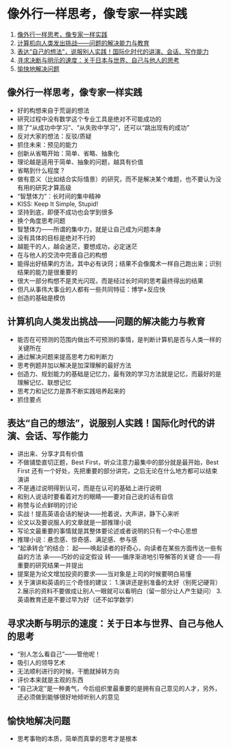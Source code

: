 # 像外行一样思考，像专家一样实践

1. [像外行一样思考，像专家一样实践](#orge8486de)
2. [计算机向人类发出挑战——问题的解决能力与教育](#org6f07137)
3. [表达“自己的想法”，说服别人实践！国际化时代的讲演、会话、写作能力](#org06e3f4d)
4. [寻求决断与明示的速度：关于日本与世界、自己与他人的思考](#org15456bb)
5. [愉快地解决问题](#org3391460)

## 像外行一样思考，像专家一样实践

- 好的构想来自于荒诞的想法
- 研究过程中没有数学这个专业工具是绝对不可能成功的
- 除了“从成功中学习”、“从失败中学习”，还可以“跳出现有的成功”
- 反对大家的想法：反驳/质疑
- 抓住未来：预见的能力
- 创新从省略开始：简单、省略、抽象化
- 理论越是适用于简单、抽象的问题，越具有价值
- 省略到什么程度？
- 做有意义（比如结合实际情景）的研究，而不是解决某个难题，也不要认为没有用的研究才算高级
- “智慧体力”：长时间的集中精神
- KISS: Keep It Simple, Stupid!
- 坚持到底，即便不成功也会学到很多
- 换个角度思考问题
- 智慧体力——所谓的集中力，就是让自己成为问题本身
- 没有具体的目标是绝对不行的
- 越能干的人，越会迷茫，要想成功，必定迷茫
- 在与他人的交流中完善自己的构想
- 能得出好结果的方法，其中必有诀窍；结果不会像魔术一样自己跑出来；识别结果的能力是很重要的
- 很大一部分构想不是灵光闪现，而是经过长时间的思考最终得出的结果
- 但凡从事伟大事业的人都有一些共同特征：博学+反应快
- 创造的基础是模仿

<a id="org6f07137"></a>

## 计算机向人类发出挑战——问题的解决能力与教育

- 能否在可预测的范围内做出不可预测的事情，是判断计算机是否与人类一样的关键所在
- 通过解决问题来提高思考力和判断力
- 思考例题并加以解决是加深理解的最好方法
- 创造力、规划能力的基础是记忆力，最有效的学习方法就是记忆，而最好的是理解记忆、联想记忆
- 思考力和记忆力是靠不断实践培养起来的
- 抓住要点

<a id="org06e3f4d"></a>

## 表达“自己的想法”，说服别人实践！国际化时代的讲演、会话、写作能力

- 讲出来、分享才具有价值
- 不做铺垫直切正题，Best First，听众注意力最集中的部分就是最开始，Best First 还有一个好处，先把重要的部分讲完，之后无论在什么地方都可以结束演讲
- 不是通过说明得到认可，而是在认可的基础上进行说明
- 和别人说话时要看着对方的眼睛——要对自己说的话有自信
- 称赞与论点鲜明的讨论
- 实战！提高英语会话的秘诀——抢着说，大声讲，静下心来听
- 论文以及要说服人的文章就是一部推理小说
- 写论文最重要的事情就是其整体要论述或者说明的只有一个中心思想
- 推理小说：悬念感、惊奇感、满足感、参与感
- “起承转合”的结合：
  起——唤起读者的好奇心，向读者在某些方面传达一些有益的方法
  承——巧妙的设定假设
  转——循序渐进地引导解答的关键
  合——将重要的研究结果一并提出
- 提案是为论文增加投资的要求——当对象是上司的时候要明白易懂
- 关于演讲和英语的三个奇怪的建议： 1.演讲还是别准备的太好（别死记硬背） 2.展示的资料不要做成让别人一眼就可以看明白（留一部分让人产生疑问） 3.英语教育还是不要过早为好（还不如学数学）

<a id="org15456bb"></a>

## 寻求决断与明示的速度：关于日本与世界、自己与他人的思考

- “别人怎么看自己”——管他呢！
- 吸引人的领导艺术
- 无法顺利进行的时候，干脆就掉转方向
- 评价本来就是主观的东西
- “自己决定”是一种勇气，今后组织里最重要的是拥有自己意见的人才，另外，还必须做到能够很好地倾听别人的意见

<a id="org3391460"></a>

## 愉快地解决问题

- 思考事物的本质，简单而真挚的思考才是根本
